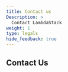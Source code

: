 ```yaml
---
title: Contact us
Description: >
  Contact LambdaStack
weight: 1
type: legals
hide_feedback: true
---
```


## Contact Us


